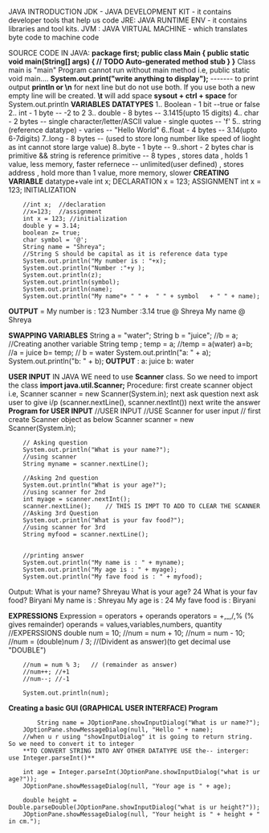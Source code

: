 JAVA INTRODUCTION
JDK - JAVA DEVELOPMENT KIT - it contains developer tools that help us code
      JRE: JAVA RUNTIME ENV - it contains libraries and tool kits.
          JVM : JAVA VIRTUAL MACHINE -  which translates byte code to machine code 

SOURCE CODE IN JAVA:
**package first;
public class Main {
	public static void main(String[] args) {
		// TODO Auto-generated method stub
	}
}**
Class main is "main"
Program cannot run without main method i.e, public static void main....
**System.out.print("write anything to display");** ------- to print output
**println or \n** for next line but do not use both. If you use both a new empty line will be created.
**\t**   will add space 
**sysout + ctrl + space** for System.out.println
**VARIABLES**
**DATATYPES**
1.. Boolean - 1 bit --true or false
2.. int   - 1 byte --  -2 to 2
3.. double   - 8 bytes -- 3.1415(upto 15 digits)
4.. char - 2 bytes -- single character/letter/ASCII value - single quotes -- 'f'
5.. string (reference datatype) - varies -- "Hello World"
6..float - 4 bytes -- 3.14(upto 6-7digits)
7..long - 8 bytes -- (used to store long number like speed of lioght as int cannot store large value)
8..byte - 1 byte --
9..short - 2 bytes
char is primitive && string is reference
primitive -- 8 types , stores data , holds 1 value, less memory, faster
refernece -- unlimited(user defined) , stores address , hold more than 1 value, more memory, slower
**CREATING VARIABLE**
datatype+vale
int x;           DECLARATION
x = 123;         ASSIGNMENT
int x = 123;     INITIALIZATION

		//int x;  //declaration
		//x=123;  //assignment
		int x = 123; //initialization
		double y = 3.14;
		boolean z= true;
		char symbol = '@';
		String name = "Shreya";
		//String S should be capital as it is reference data type
		System.out.println("My number is : "+x);
		System.out.println("Number :"+y );
		System.out.println(z);
		System.out.println(symbol);
		System.out.println(name);
		System.out.println("My name"+ " " +  " " + symbol   + " " + name);

 **OUTPUT** = My number is : 123
		   Number :3.14
		   true
	           @
                   Shreya
                   My name  @ Shreya

**SWAPPING VARIABLES**
		String a = "water";
		String b = "juice"; 
		//b = a;
		//Creating another variable
		String temp ;
		temp = a;   //temp = a(water)
		a=b;        //a = juice 
		b= temp;    // b = water
		System.out.println("a: " + a);
		System.out.println("b: " + b);
   **OUTPUT** : a: juice
                b: water

**USER INPUT** IN JAVA
WE need to use **Scanner** class. So we need to import the class **import java.util.Scanner;**
 Procedure: first create scanner object i.e, Scanner scanner = new Scanner(System.in);
            next ask question
	    next ask user to give i/p (scanner.nextLine(), scanner.nextInt())
            next write the answer
**Program for USER INPUT**
     	        //USER INPUT 
		//USE Scanner for user input
		// first create Scanner object as below
		Scanner scanner = new Scanner(System.in);
		
		// Asking question
		System.out.println("What is your name?");
		//using scanner 
		String myname = scanner.nextLine();
		
		//Asking 2nd question
		System.out.println("What is your age?");
		//using scanner for 2nd
		int myage = scanner.nextInt();
		scanner.nextLine();    // THIS IS IMPT TO ADD TO CLEAR THE SCANNER 
		//Asking 3rd Question
		System.out.println("What is your fav food?");
		//using scanner for 3rd
		String myfood = scanner.nextLine();
		
		
		//printing answer
		System.out.println("My name is : " + myname);
		System.out.println("My age is : " + myage);
		System.out.println("My fave food is : " + myfood);

Output:   What is your name?
	 Shreyau
	 What is your age?
	 24
	 What is your fav food?
	 Biryani
	 My name is : Shreyau
	 My age is : 24
	 My fave food is : Biryani

**EXPRESSIONS**
	Expression = operators + operands
 	operators = +,_,/,% (% gives remainder)
	operands = values,variables,numbers, quantity
 	//EXPERSSIONS
		double num = 10;
		//num = num + 10;
		//num = num - 10;
		//num = (double)num / 3; //(Divident as answer)(to get decimal use "DOUBLE")
		
		//num = num % 3;   // (remainder as answer)
		//num++; //+1
		//num--; //-1
		
		System.out.println(num);
  **Creating a basic GUI (GRAPHICAL USER INTERFACE) Program**
  		
    		String name = JOptionPane.showInputDialog("What is ur name?");
		JOptionPane.showMessageDialog(null, "Hello " + name);
		//when u r using "showInputDialog" it is going to return string. So we need to convert it to integer
		**TO CONVERT STRING INTO ANY OTHER DATATYPE USE the-- interger: use Integer.parseInt()**
		
		int age = Integer.parseInt(JOptionPane.showInputDialog("what is ur age?"));
		JOptionPane.showMessageDialog(null, "Your age is " + age);
		
		double height = Double.parseDouble(JOptionPane.showInputDialog("what is ur height?"));
		JOptionPane.showMessageDialog(null, "Your height is " + height + " in cm.");

         
		

 

